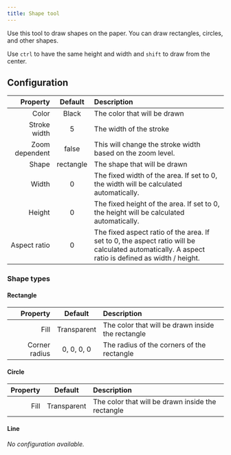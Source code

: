 ```yaml
---
title: Shape tool
---
```



Use this tool to draw shapes on the paper.
You can draw rectangles, circles, and other shapes.

Use `ctrl` to have the same height and width and `shift` to draw from the center.

## Configuration

|       Property |  Default  | Description                                                                                                                                      |
| -------------: | :-------: | :----------------------------------------------------------------------------------------------------------------------------------------------- |
|          Color |   Black   | The color that will be drawn                                                                                                                     |
|   Stroke width |     5     | The width of the stroke                                                                                                                          |
| Zoom dependent |   false   | This will change the stroke width based on the zoom level.                                                                                       |
|          Shape | rectangle | The shape that will be drawn                                                                                                                     |
|          Width |     0     | The fixed width of the area. If set to 0, the width will be calculated automatically.                                                            |
|         Height |     0     | The fixed height of the area. If set to 0, the height will be calculated automatically.                                                          |
|   Aspect ratio |     0     | The fixed aspect ratio of the area. If set to 0, the aspect ratio will be calculated automatically. A aspect ratio is defined as width / height. |

### Shape types

#### Rectangle

|      Property |   Default   | Description                                       |
| ------------: | :---------: | :------------------------------------------------ |
|          Fill | Transparent | The color that will be drawn inside the rectangle |
| Corner radius | 0, 0, 0, 0  | The radius of the corners of the rectangle        |

#### Circle

| Property |   Default   | Description                                       |
| -------: | :---------: | :------------------------------------------------ |
|     Fill | Transparent | The color that will be drawn inside the rectangle |

#### Line

*No configuration available.*
